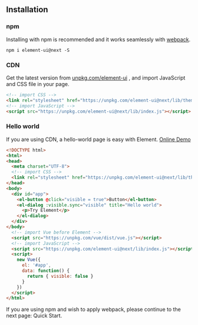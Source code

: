 ## Installation

### npm
Installing with npm is recommended and it works seamlessly with [webpack](https://webpack.js.org/).

```shell
npm i element-ui@next -S
```

### CDN
Get the latest version from [unpkg.com/element-ui](https://unpkg.com/element-ui@next/) , and import JavaScript and CSS file in your page.

```html
<!-- import CSS -->
<link rel="stylesheet" href="https://unpkg.com/element-ui@next/lib/theme-chalk/index.css">
<!-- import JavaScript -->
<script src="https://unpkg.com/element-ui@next/lib/index.js"></script>
```

### Hello world
If you are using CDN, a hello-world page is easy with Element. [Online Demo](https://jsfiddle.net/leopoldthecuber/hzfpyvg6/1/)

```html
<!DOCTYPE html>
<html>
<head>
  <meta charset="UTF-8">
  <!-- import CSS -->
  <link rel="stylesheet" href="https://unpkg.com/element-ui@next/lib/theme-chalk/index.css">
</head>
<body>
  <div id="app">
    <el-button @click="visible = true">Button</el-button>
    <el-dialog :visible.sync="visible" title="Hello world">
      <p>Try Element</p>
    </el-dialog>
  </div>
</body>
  <!-- import Vue before Element -->
  <script src="https://unpkg.com/vue/dist/vue.js"></script>
  <!-- import JavaScript -->
  <script src="https://unpkg.com/element-ui@next/lib/index.js"></script>
  <script>
    new Vue({
      el: '#app',
      data: function() {
        return { visible: false }
      }
    })
  </script>
</html>
```
If you are using npm and wish to apply webpack, please continue to the next page: Quick Start.
